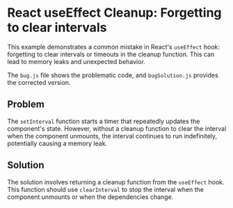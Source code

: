 # React useEffect Cleanup: Forgetting to clear intervals

This example demonstrates a common mistake in React's `useEffect` hook: forgetting to clear intervals or timeouts in the cleanup function.  This can lead to memory leaks and unexpected behavior.

The `bug.js` file shows the problematic code, and `bugSolution.js` provides the corrected version.

## Problem

The `setInterval` function starts a timer that repeatedly updates the component's state. However, without a cleanup function to clear the interval when the component unmounts, the interval continues to run indefinitely, potentially causing a memory leak.

## Solution

The solution involves returning a cleanup function from the `useEffect` hook. This function should use `clearInterval` to stop the interval when the component unmounts or when the dependencies change.